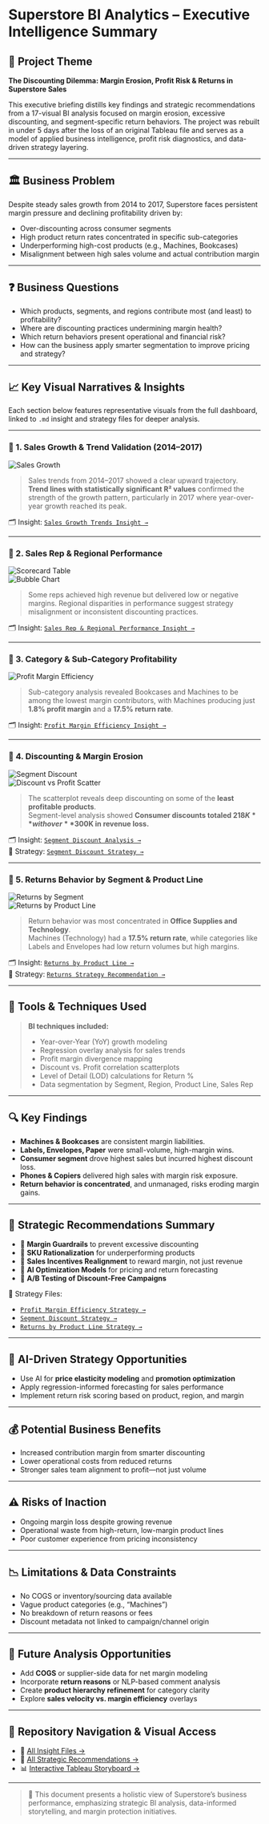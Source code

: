 # Superstore BI Analytics – Executive Intelligence Summary

## 🌟 Project Theme
**The Discounting Dilemma: Margin Erosion, Profit Risk & Returns in Superstore Sales**

This executive briefing distills key findings and strategic recommendations from a 17-visual BI analysis focused on margin erosion, excessive discounting, and segment-specific return behaviors. The project was rebuilt in under 5 days after the loss of an original Tableau file and serves as a model of applied business intelligence, profit risk diagnostics, and data-driven strategy layering.

---

## 🏛️ Business Problem

Despite steady sales growth from 2014 to 2017, Superstore faces persistent margin pressure and declining profitability driven by:

- Over-discounting across consumer segments  
- High product return rates concentrated in specific sub-categories  
- Underperforming high-cost products (e.g., Machines, Bookcases)  
- Misalignment between high sales volume and actual contribution margin  

---

## ❓ Business Questions

- Which products, segments, and regions contribute most (and least) to profitability?
- Where are discounting practices undermining margin health?
- Which return behaviors present operational and financial risk?
- How can the business apply smarter segmentation to improve pricing and strategy?

---

## 📈 Key Visual Narratives & Insights

Each section below features representative visuals from the full dashboard, linked to `.md` insight and strategy files for deeper analysis.

---

### 🔹 1. Sales Growth & Trend Validation (2014–2017)

![Sales Growth](/Assets/Sales_Growth_Insights_2014_2017_Regression.png)

> Sales trends from 2014–2017 showed a clear upward trajectory.  
> **Trend lines with statistically significant R² values** confirmed the strength of the growth pattern, particularly in 2017 where year-over-year growth reached its peak.

🗂 Insight: [`Sales Growth Trends Insight →`](/docs/Insights/sales_growth_trends_insight.md)

---

### 🔹 2. Sales Rep & Regional Performance

![Scorecard Table](/Assets/Sales_Rep_Performance_Scorecard_RPM.png)  
![Bubble Chart](/Assets/SalesRep_Bubble_Chart.png)

> Some reps achieved high revenue but delivered low or negative margins. Regional disparities in performance suggest strategy misalignment or inconsistent discounting practices.

🗂 Insight: [`Sales Rep & Regional Performance Insight →`](../docs/Insights/sales_rep_and_region_insight.md)

---

### 🔹 3. Category & Sub-Category Profitability

![Profit Margin Efficiency](/Assets/Profit_Margin_Efficiency_ProductCat_Perf_Disc_Erosion.png)

> Sub-category analysis revealed Bookcases and Machines to be among the lowest margin contributors, with Machines producing just **1.8% profit margin** and a **17.5% return rate**.

🗂 Insight: [`Profit Margin Efficiency Insight →`](../docs/Insights/profit_margin_efficiency_insight.md)

---

### 🔹 4. Discounting & Margin Erosion

![Segment Discount](/Assets/Segment_DiscountErosion_Overall.png)  
![Discount vs Profit Scatter](/Assets/Profit_Discount_Impact_Overall.png)

> The scatterplot reveals deep discounting on some of the **least profitable products**.  
> Segment-level analysis showed **Consumer discounts totaled $218K** with over **$300K in revenue loss.**

🗂 Insight: [`Segment Discount Analysis →`](../docs/Insights/segment_discount_analysis.md)  
🧠 Strategy: [`Segment Discount Strategy →`](/Strategic_Recommendations/Segment_Discount_Strategy.md)

---

### 🔹 5. Returns Behavior by Segment & Product Line

![Returns by Segment](/Assets/Returns_by_Segment_Return_Percent.png)  
![Returns by Product Line](/Assets/Returns_by_Product_Line_Overall.png)

> Return behavior was most concentrated in **Office Supplies and Technology**.  
> Machines (Technology) had a **17.5% return rate**, while categories like Labels and Envelopes had low return volumes but high margins.

🗂 Insight: [`Returns by Product Line →`](../docs/Insights/Returns_By_Product_Line_Insight.md)  
🧠 Strategy: [`Returns Strategy Recommendation →`](/Strategic_Recommendations/Returns_By_Product_Line_Strategy.md)

---

## 🧠 Tools & Techniques Used

> **BI techniques included:**  
> - Year-over-Year (YoY) growth modeling  
> - Regression overlay analysis for sales trends  
> - Profit margin divergence mapping  
> - Discount vs. Profit correlation scatterplots  
> - Level of Detail (LOD) calculations for Return %  
> - Data segmentation by Segment, Region, Product Line, Sales Rep

---

## 🔍 Key Findings

- **Machines & Bookcases** are consistent margin liabilities.
- **Labels, Envelopes, Paper** were small-volume, high-margin wins.
- **Consumer segment** drove highest sales but incurred highest discount loss.
- **Phones & Copiers** delivered high sales with margin risk exposure.
- **Return behavior is concentrated**, and unmanaged, risks eroding margin gains.

---

## 🧩 Strategic Recommendations Summary

- 🔐 **Margin Guardrails** to prevent excessive discounting  
- 🧾 **SKU Rationalization** for underperforming products  
- 💸 **Sales Incentives Realignment** to reward margin, not just revenue  
- 🤖 **AI Optimization Models** for pricing and return forecasting  
- 🧪 **A/B Testing of Discount-Free Campaigns**

🧠 Strategy Files:
- [`Profit Margin Efficiency Strategy →`](/Strategic_Recommendations/Profit_Margin_Efficiency_Strategy.md)  
- [`Segment Discount Strategy →`](/Strategic_Recommendations/Segment_Discount_Strategy.md)  
- [`Returns by Product Line Strategy →`](/Strategic_Recommendations/Returns_By_Product_Line_Strategy.md)

---

## 🤖 AI-Driven Strategy Opportunities

- Use AI for **price elasticity modeling** and **promotion optimization**  
- Apply regression-informed forecasting for sales performance  
- Implement return risk scoring based on product, region, and margin

---

## 💰 Potential Business Benefits

- Increased contribution margin from smarter discounting  
- Lower operational costs from reduced returns  
- Stronger sales team alignment to profit—not just volume

---

## ⚠️ Risks of Inaction

- Ongoing margin loss despite growing revenue  
- Operational waste from high-return, low-margin product lines  
- Poor customer experience from pricing inconsistency

---

## 📉 Limitations & Data Constraints

- No COGS or inventory/sourcing data available  
- Vague product categories (e.g., “Machines”)  
- No breakdown of return reasons or fees  
- Discount metadata not linked to campaign/channel origin

---

## 🔭 Future Analysis Opportunities

- Add **COGS** or supplier-side data for net margin modeling  
- Incorporate **return reasons** or NLP-based comment analysis  
- Create **product hierarchy refinement** for category clarity  
- Explore **sales velocity vs. margin efficiency** overlays

---

## 🔗 Repository Navigation & Visual Access

- 📂 [All Insight Files →](../docs/Insights)  
- 📂 [All Strategic Recommendations →](/Strategic_Recommendations)  
- 📊 [Interactive Tableau Storyboard →](#)

---

> 📘 This document presents a holistic view of Superstore’s business performance, emphasizing strategic BI analysis, data-informed storytelling, and margin protection initiatives.

